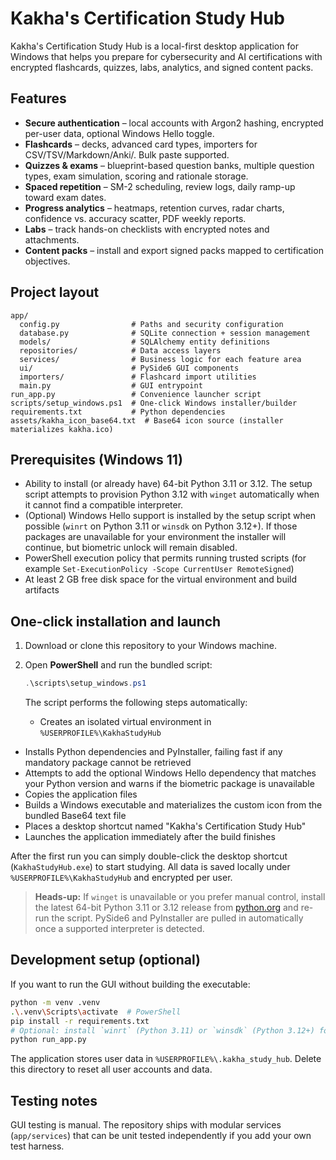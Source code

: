 # Kakha's Certification Study Hub

Kakha's Certification Study Hub is a local-first desktop application for Windows that helps you prepare for cybersecurity and AI certifications with encrypted flashcards, quizzes, labs, analytics, and signed content packs.

## Features

- **Secure authentication** – local accounts with Argon2 hashing, encrypted per-user data, optional Windows Hello toggle.
- **Flashcards** – decks, advanced card types, importers for CSV/TSV/Markdown/Anki/. Bulk paste supported.
- **Quizzes & exams** – blueprint-based question banks, multiple question types, exam simulation, scoring and rationale storage.
- **Spaced repetition** – SM-2 scheduling, review logs, daily ramp-up toward exam dates.
- **Progress analytics** – heatmaps, retention curves, radar charts, confidence vs. accuracy scatter, PDF weekly reports.
- **Labs** – track hands-on checklists with encrypted notes and attachments.
- **Content packs** – install and export signed packs mapped to certification objectives.

## Project layout

```
app/
  config.py                # Paths and security configuration
  database.py              # SQLite connection + session management
  models/                  # SQLAlchemy entity definitions
  repositories/            # Data access layers
  services/                # Business logic for each feature area
  ui/                      # PySide6 GUI components
  importers/               # Flashcard import utilities
  main.py                  # GUI entrypoint
run_app.py                 # Convenience launcher script
scripts/setup_windows.ps1  # One-click Windows installer/builder
requirements.txt           # Python dependencies
assets/kakha_icon_base64.txt  # Base64 icon source (installer materializes kakha.ico)
```

## Prerequisites (Windows 11)

- Ability to install (or already have) 64-bit Python 3.11 or 3.12. The setup script attempts to provision Python 3.12 with `winget` automatically when it cannot find a compatible interpreter.
- (Optional) Windows Hello support is installed by the setup script when possible (`winrt` on Python 3.11 or `winsdk` on Python 3.12+). If those packages are unavailable for your environment the installer will continue, but biometric unlock will remain disabled.
- PowerShell execution policy that permits running trusted scripts (for example `Set-ExecutionPolicy -Scope CurrentUser RemoteSigned`)
- At least 2 GB free disk space for the virtual environment and build artifacts

## One-click installation and launch

1. Download or clone this repository to your Windows machine.
2. Open **PowerShell** and run the bundled script:

   ```powershell
   .\scripts\setup_windows.ps1
   ```

   The script performs the following steps automatically:

   - Creates an isolated virtual environment in `%USERPROFILE%\KakhaStudyHub`
  - Installs Python dependencies and PyInstaller, failing fast if any mandatory package cannot be retrieved
  - Attempts to add the optional Windows Hello dependency that matches your Python version and warns if the biometric package is unavailable
   - Copies the application files
   - Builds a Windows executable and materializes the custom icon from the bundled Base64 text file
   - Places a desktop shortcut named "Kakha's Certification Study Hub"
   - Launches the application immediately after the build finishes

After the first run you can simply double-click the desktop shortcut (`KakhaStudyHub.exe`) to start studying. All data is saved locally under `%USERPROFILE%\KakhaStudyHub` and encrypted per user.

> **Heads-up:** If `winget` is unavailable or you prefer manual control, install the latest 64-bit Python 3.11 or 3.12 release
> from [python.org](https://www.python.org/downloads/windows/) and re-run the script. PySide6 and PyInstaller are pulled in
> automatically once a supported interpreter is detected.


## Development setup (optional)

If you want to run the GUI without building the executable:

```bash
python -m venv .venv
.\.venv\Scripts\activate  # PowerShell
pip install -r requirements.txt
# Optional: install `winrt` (Python 3.11) or `winsdk` (Python 3.12+) for Windows Hello support
python run_app.py
```

The application stores user data in `%USERPROFILE%\.kakha_study_hub`. Delete this directory to reset all user accounts and data.

## Testing notes

GUI testing is manual. The repository ships with modular services (`app/services`) that can be unit tested independently if you add your own test harness.
